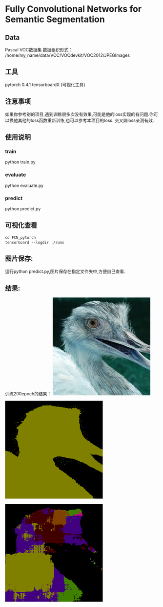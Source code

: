 # Fully Convolutional Networks for Semantic Segmentation

## Data
Pascal VOC数据集
数据组织形式：　
/home/my_name/data/VOC/VOCdevkit/VOC2012/JPEGImages

## 工具
pytorch 0.4.1
tensorboardX (可视化工具)


## 注意事项
如果你参考别的项目,遇到训练很多次没有效果,可能是他的loss实现的有问题.你可以换他其他的loss函数重新训练,也可以参考本项目的loss.
交叉熵loss亲测有效.

## 使用说明

### train
python train.py

### evaluate
python evaluate.py

### predict
python predict.py


## 可视化查看
```
cd FCN_pytorch
tensorboard --logdir ./runs
```

## 图片保存:
运行python predict.py,图片保存在指定文件夹中,方便自己查看.

## 结果:
训练200epoch的结果：
![avatar](./image/1_src.jpg)    

![avatar](./image/1_label.png)

![avatar](./image/1_out.png)



